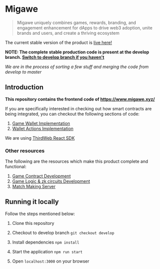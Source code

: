 # Migawe

> Migawe uniquely combines games, rewards, branding, and engagement enhancement for dApps to drive web3 adoption, unite brands and users, and create a thriving ecosystem

The current stable version of the product is [live here!](https://www.migawe.xyz/)

**NOTE: The complete stable production code is present at the develop branch. [Switch to develop branch if you haven't](https://github.com/VinayakRugvedi/migawe/tree/develop)**

_We are in the process of sorting a few stuff and merging the code from develop to master_

## Introduction

**This repository contains the frontend code of https://www.migawe.xyz/**

If you are specifically interested in checking out how smart contracts are being integrated, you can checkout the following sections of code:

1. [Game Wallet Implementation](https://github.com/VinayakRugvedi/migawe/tree/develop/src/components/ui/Header/components/GameWallet)
2. [Wallet Actions Implementation](https://github.com/VinayakRugvedi/migawe/tree/develop/src/pages/RoninsGambit/components/ActionsModal)

We are using [ThirdWeb React SDK](https://portal.thirdweb.com/react)

### Other resources

The following are the resources which make this product complete and functional:

1. [Game Contract Development](https://github.com/Raunaque97/RPS_Game_Contracts)
2. [Game Logic & zk circuits Development](https://github.com/Raunaque97/RPS_svelte)
3. [Match Making Server](https://github.com/Raunaque97/SimpleMatchMaker)


## Running it locally

Follow the steps mentioned below:

1. Clone this repository

2. Checkout to develop branch
   `git checkout develop`

3. Install dependencies
   `npm install`

4. Start the application
   `npm run start`

5. Open `localhost:3000` on your browser
